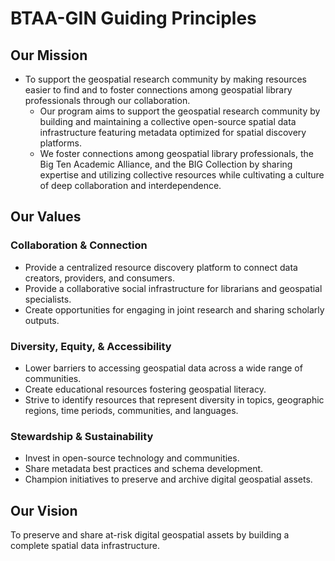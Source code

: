 # BTAA-GIN Guiding Principles

## Our Mission

* To support the geospatial research community by making resources easier to find and to foster connections among geospatial library professionals through our collaboration.
    * Our program aims to support the geospatial research community by building and maintaining a collective open-source spatial data infrastructure featuring metadata optimized for spatial discovery platforms.
    * We foster connections among geospatial library professionals, the Big Ten Academic Alliance, and the BIG Collection by sharing expertise and utilizing collective resources while cultivating a culture of deep collaboration and interdependence.

## Our Values

### Collaboration & Connection

* Provide a centralized resource discovery platform to connect data creators, providers, and consumers.
* Provide a collaborative social infrastructure for librarians and geospatial specialists.
* Create opportunities for engaging in joint research and sharing scholarly outputs.

### Diversity, Equity, & Accessibility

* Lower barriers to accessing geospatial data across a wide range of communities.
* Create educational resources fostering geospatial literacy.
* Strive to identify resources that represent diversity in topics, geographic regions, time periods, communities, and languages.

### Stewardship & Sustainability

* Invest in open-source technology and communities.
* Share metadata best practices and schema development.
* Champion initiatives to preserve and archive digital geospatial assets.

## Our Vision

To preserve and share at-risk digital geospatial assets by building a complete spatial data infrastructure.
